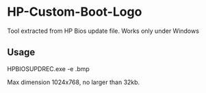 # HP-Custom-Boot-Logo
Tool extracted from HP Bios update file.
Works only under Windows
## Usage

HPBIOSUPDREC.exe -e <image>.bmp

Max dimension 1024x768, no larger than 32kb.

